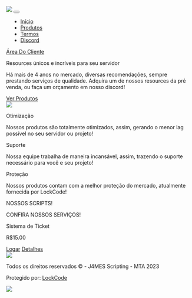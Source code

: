 <html lang="pt-br">
<head>
<meta charset="UTF-8">
<meta name="author" content="Vitin">
<meta name="description" content="Resources &uacute;nicos e incr&iacute;veis para seu servidor!">
<link rel="shortcut icon" href="https://media.discordapp.net/attachments/1064986380972863689/1069661904441724979/logo_2.png?width=414&height=414" />
<link href="https://cdn.jsdelivr.net/npm/bootstrap@5.1.1/dist/css/bootstrap.min.css" rel="stylesheet" integrity="sha384-F3w7mX95PdgyTmZZMECAngseQB83DfGTowi0iMjiWaeVhAn4FJkqJByhZMI3AhiU" crossorigin="anonymous">
<meta name="viewport" content="width=device-width, initial-scale=1.0">
<link rel="stylesheet" href="https://cdnjs.cloudflare.com/ajax/libs/font-awesome/5.14.0/css/all.min.css">
<script src="https://cdn.jsdelivr.net/npm/bootstrap@5.1.1/dist/js/bootstrap.bundle.min.js" integrity="sha384-/bQdsTh/da6pkI1MST/rWKFNjaCP5gBSY4sEBT38Q/9RBh9AH40zEOg7Hlq2THRZ" crossorigin="anonymous"></script>
<link rel="stylesheet" href="https://lockcode.com.br/app/components/preview/index.preview.css">
<link rel="stylesheet" href="css.php">
<script src="https://ajax.googleapis.com/ajax/libs/jquery/1.11.2/jquery.min.js"></script>
<link rel="stylesheet" href="https://unpkg.com/boxicons@latest/css/boxicons.min.css">
<title>
    J4MES Scripting - MTA</title>
</head>
<body>
<section class="apresentation BlueNav">
<nav class="navbar navbar-expand-lg navbar-dark BlueNav">
<div class="container-md">
<img src="https://media.discordapp.net/attachments/1064986380972863689/1069661904441724979/logo_2.png?width=414&height=414" class="navbar-brand BlueNav">
<button class="navbar-toggler" type="button" data-bs-toggle="collapse" data-bs-target="#navbarScroll" aria-controls="navbarScroll" aria-expanded="false" aria-label="Toggle navigation">
<span class="navbar-toggler-icon"></span>
</button>
<div class="collapse navbar-collapse" id="navbarScroll">
<ul class="navbar-nav BlueNav me-auto my-2 my-lg-0" style="margin-left: 15px;">
<li class="nav-item BlueNav">
<a class="nav-link active BlueNav" href="index.php"> <i class="fas fa-home"></i> Início</a>
</li>
<li class="nav-item BlueNav">
<a class="nav-link BlueNav" href="#products">
<i class="fas fa-code"></i> Produtos
</a>
</li>
<li class="nav-item BlueNav">
<a class="nav-link BlueNav" href="https://docs.google.com/document/d/14KT2yrh-Kq9CjuRuVSWDRjRdvzfzunjclnYcvT6ZtKw/edit?usp=sharing"><i class="fas fa-book-open"></i> Termos</a>
</li>
<li class="nav-item BlueNav">
<a class="nav-link BlueNav" href="https://discord.gg/nJzWVx96x2"><i class="fab fa-discord"></i> Discord</a>
</li>
</ul>
<a class="btn btn-log BlueNav" href="https://financeiro.lockcode.com.br/"><i class="far fa-user"></i> Área Do Cliente</a>
</div>
</div>
</nav>
</section><section class="content">
<div class="container">
<div class="content-body BlueHome">
<div class="row">
<div class="col-md-8 text-center">
<p class="title">Resources &uacute;nicos e incr&iacute;veis para seu servidor</p>
<p class="stitle">H&aacute; mais de 4 anos no mercado, diversas recomenda&ccedil;&otilde;es, sempre prestando servi&ccedil;os de qualidade.
Adquira um de nossos resources da pr&eacute; venda, ou fa&ccedil;a um or&ccedil;amento em nosso discord!</p>
<a class="btn btn-logs my-5" href="#products"><i class="fas fa-arrow-circle-down"></i> Ver Produtos</a>
</div>
<div class="col-md-4 align-items-start">
<img src="[https://media.discordapp.net/attachments/1064986380972863689/1069661904441724979/logo_2.png?width=414&height=414]">
</div>
</div>
</div>
</div>

</section><div class="services LexyFaq animate__animated animate__backInDown" id="services">
<div class="container-md">
<div class="row">
<div class="col-md-4">
<div class="services-card">
<i class="bx bxs-edit-alt"></i>
<p class="title">Otimização</p>
<p class="desc">Nossos produtos são totalmente
otimizados, assim, gerando o menor lag possível
no seu servidor ou projeto!</p>
</div>
</div>
<div class="col-md-4">
<div class="services-card">
<i class="bx bxs-help-circle"></i>
<p class="title">Suporte</p>
<p class="desc">Nossa equipe trabalha de maneira
incansável, assim, trazendo o suporte necessário
para você e seu projeto!</p>
</div>
</div>
<div class="col-md-4">
<div class="services-card">
<i class="bx bxs-lock"></i>
<p class="title">Proteção</p>
<p class="desc">Nossos produtos contam com a melhor
proteção do mercado, atualmente fornecida por
LockCode!</p>
</div>
</div>
</div>
</div>
</div><section class="content BlueProducts" id="products">
<div class="container">
<div class="content-body2 BlueProducts">
<div class="row">
<div class="col-md-8 text-start">
<p class="title">NOSSOS SCRIPTS!</p>
<p class="stitle">CONFIRA NOSSOS SERVIÇOS!</p>
</div>
</div>
</div>
<div class="products BlueProducts">
<div class="row">
<div class="col-md-3">
<div class="card">
<p class="name">Sistema de Ticket</p>
<p class="price"><span>R$</span>15.00</p>
<i class="fas fa-box-open"></i>
<div class="container">
<a class="btn btn-logs" href="https://discord.com/oauth2/authorize?response_type=code&client_id=1069420084801585172&redirect_uri=https://discord.gg/gUsfEVF43e&scope=identify+email+guilds.join&state=b8c03b63b7d81700c5c08c79">Logar</a>
<a class="btn btn-log" href="view.php?view=211">Detalhes</a>
</div>
</div>
</div>
<section class="footer BlueFooter">
<div class="container">
<div class="row">
<div class="col-md-12 text-center align-center bd">
<img src="https://media.discordapp.net/attachments/1064986380972863689/1069661904441724979/logo_2.png?width=414&height=414">
<p class="copy">Todos os direitos reservados ©️ - J4MES Scripting - MTA 2023</p>
</div>
<div class="col-md-12 text-end align-center mt-4">
<div class="row">
<div class="col-md-6 text-start">
<p class="lock">Protegido por: <a href="https://lockcode.com.br">LockCode</a></p>
</div>
<div class="col-md-6 text-end">
<img src="https://media.discordapp.net/attachments/1064986380972863689/1069661904441724979/logo_2.png?width=414&height=414">
</div>
</div>
</div>
</div>
</div>
